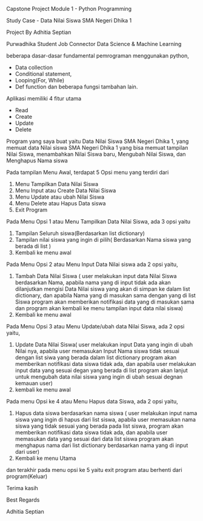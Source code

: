 Capstone Project Module 1 - Python Programming

Study Case - Data Nilai Siswa SMA Negeri Dhika 1

Project By Adhitia Septian 

Purwadhika Student Job Connector Data Science & Machine Learning

beberapa dasar-dasar fundamental pemrograman menggunakan python,
- Data collection
- Conditional statement,
- Looping(For, While)
- Def function dan beberapa fungsi tambahan lain. 

Aplikasi memiliki 4 fitur utama
- Read
- Create
- Update
- Delete

Program yang saya buat yaitu Data Nilai Siswa SMA Negeri Dhika 1, yang memuat data Nilai siswa SMA Negeri Dhika 1
yang bisa memuat tampilan Nilai Siswa, menambahkan Nilai Siswa baru, Mengubah Nilai Siswa, dan Menghapus Nama siswa

Pada tampilan Menu Awal, terdapat 5 Opsi menu yang terdiri dari
1. Menu Tampilkan Data Nilai Siswa
2. Menu Input atau Create Data Nilai Siswa
3. Menu Update atau ubah Nilai Siswa
4. Menu Delete atau Hapus Data siswa
5. Exit Program

Pada Menu Opsi 1 atau Menu Tampilkan Data Nilai Siswa, ada 3 opsi yaitu
1. Tampilan Seluruh siswa(Berdasarkan list dictionary)
2. Tampilan nilai siswa yang ingin di pilih( Berdasarkan Nama siswa yang berada di list )
3. Kembali ke menu awal

Pada Menu Opsi 2 atau Menu Input Data Nilai siswa ada 2 opsi yaitu,
1. Tambah Data Nilai Siswa ( user melakukan input data Nilai Siswa berdasarkan Nama, apabila nama yang di input tidak ada akan dilanjutkan mengisi Data Nilai siswa yang akan di simpan ke dalam list dictionary, dan apabila Nama yang di masukan sama dengan yang di list Siswa program akan memberikan notifikasi data yang di masukan sama dan program akan kembali ke menu tampilan input data nilai siswa)
2. Kembali ke menu awal

Pada Menu Opsi 3 atau Menu Update/ubah data Nilai Siswa, ada 2 opsi yaitu,
1. Update Data Nilai Siswa( user melakukan input Data yang ingin di ubah Nilai nya, apabila user memasukan Input Nama siswa tidak sesuai dengan list siwa yang berada dalam list dictionary program akan memberikan notifikasi data siswa tidak ada, dan apabila user melakukan input data yang sesuai degan yang berada di list program akan lanjut untuk mengubah data nilai siswa yang ingin di ubah sesuai degnan kemauan user)
2. kembali ke menu awal

Pada menu Opsi ke 4 atau Menu Hapus data Siswa, ada 2 opsi yaitu,
1. Hapus data siswa berdasarkan nama siswa ( user melakukan input nama siswa yang ingin di hapus dari list siswa, apabila user memasukan nama siswa yang tidak sesuai yang berada pada list siswa, program akan memberikan notifikasi data siswa tidak ada, dan apabila user memasukan data yang sesuai dari data list siswa program akan menghapus nama dari list dictionary berdasarkan nama yang di input dari user)
2. Kembali ke menu Utama 

dan terakhir pada menu opsi ke 5 yaitu exit program atau berhenti dari program(Keluar)

Terima kasih

Best Regards

Adhitia Septian

